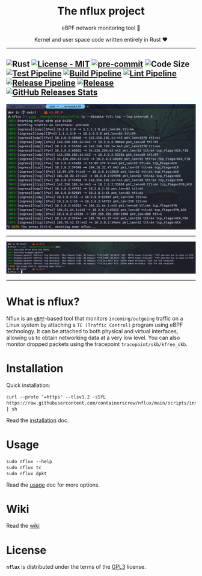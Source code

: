 <p align="center">
    <h1 align="center">The nflux project</h1>
    <p align="center">eBPF network monitoring tool 🐝</p>
    <p align="center">Kernel and user space code written entirely in Rust ❤</p>
</p>

---
![Rust](https://img.shields.io/badge/rust-%23000000.svg?style=for-the-badge&logo=rust&logoColor=white)
[![License - MIT](https://img.shields.io/github/license/containerscrew/nflux)](/LICENSE)
[![pre-commit](https://img.shields.io/badge/pre--commit-enabled-brightgreen?logo=pre-commit&logoColor=white)](https://github.com/pre-commit/pre-commit)
![Code Size](https://img.shields.io/github/languages/code-size/containerscrew/nflux)
[![Test Pipeline](https://github.com/containerscrew/nflux/actions/workflows/test.yml/badge.svg)](https://github.com/containerscrew/nflux/actions/workflows/test.yml)
[![Build Pipeline](https://github.com/containerscrew/nflux/actions/workflows/build.yml/badge.svg)](https://github.com/containerscrew/nflux/actions/workflows/build.yml)
[![Lint Pipeline](https://github.com/containerscrew/nflux/actions/workflows/lint.yml/badge.svg)](https://github.com/containerscrew/nflux/actions/workflows/lint.yml)
[![Release Pipeline](https://github.com/containerscrew/nflux/actions/workflows/release.yml/badge.svg?event=push)](https://github.com/containerscrew/nflux/actions/workflows/release.yml)
[![Release](https://img.shields.io/github/release/containerscrew/nflux)](https://github.com/containerscrew/nflux/releases/latest)
[![GitHub Releases Stats](https://img.shields.io/github/downloads/containerscrew/nflux/total.svg?logo=github)](https://somsubhra.github.io/github-release-stats/?username=containerscrew&repository=nflux)
---
<p align="center">
    <img src="./examples/example.png" alt="example"/>
</p>

---
<p align="center">
    <img src="./examples/example2.png" alt="example2"/>
</p>

---

# What is nflux?

Nflux is an [`eBPF`](./docs/what_is_ebpf.md)-based tool that monitors `incoming/outgoing` traffic on a Linux system by
attaching a `TC (Traffic Control)` program using eBPF technology. It can be attached to both physical and virtual
interfaces, allowing us to obtain networking data at a very low level. You can also monitor dropped packets using the
tracepoint
`tracepoint/skb/kfree_skb`.

# Installation

Quick installation:

```shell
curl --proto '=https' --tlsv1.2 -sSfL https://raw.githubusercontent.com/containerscrew/nflux/main/scripts/install.sh | sh
```

Read the [installation](https://github.com/containerscrew/nflux/wiki/Installation) doc.

# Usage

```shell
sudo nflux --help
sudo nflux tc
sudo nflux dpkt
```

Read the [usage](https://github.com/containerscrew/nflux/wiki/Usage) doc for more options.

# Wiki

Read the [wiki](https://github.com/containerscrew/nflux/wiki)

# License

**`nflux`** is distributed under the terms of the [GPL3](./LICENSE) license.
